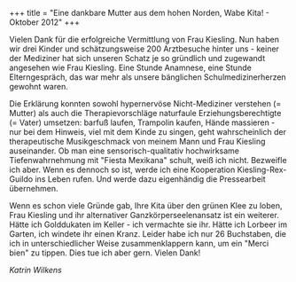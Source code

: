 +++
title = "Eine dankbare Mutter aus dem hohen Norden, Wabe Kita! - Oktober 2012"
+++

Vielen Dank für die erfolgreiche Vermittlung von Frau Kiesling. Nun haben wir drei Kinder und schätzungsweise 200 Arztbesuche hinter uns - keiner der Mediziner hat sich unseren Schatz je so gründlich und zugewandt angesehen wie Frau Kiesling. Eine Stunde Anamnese, eine Stunde Elterngespräch, das war mehr als unsere bänglichen Schulmedizinerherzen gewohnt waren.

Die Erklärung konnten sowohl hypernervöse Nicht-Mediziner verstehen (= Mutter) als auch die Therapievorschläge naturfaule Erziehungsberechtigte (= Vater) umsetzen: barfuß laufen, Trampolin kaufen, Hände massieren - nur bei dem Hinweis, viel mit dem Kinde zu singen, geht wahrscheinlich der therapeutische Musikgeschmack von meinem Mann und Frau Kiesling auseinander. Ob man eine sensorisch-qualitativ hochwirksame Tiefenwahrnehmung mit "Fiesta Mexikana" schult, weiß ich nicht. Bezweifle ich aber. Wenn es dennoch so ist, werde ich eine Kooperation Kiesling-Rex-Guildo ins Leben rufen. Und werde dazu eigenhändig die Pressearbeit übernehmen.

Wenn es schon viele Gründe gab, Ihre Kita über den grünen Klee zu loben, Frau Kiesling und ihr alternativer Ganzkörperseelenansatz ist ein weiterer. Hätte ich Golddukaten im Keller - ich vermachte sie ihr. Hätte ich Lorbeer im Garten, ich windete ihr einen Kranz. Leider habe ich nur 26 Buchstaben, die ich in unterschiedlicher Weise zusammenklappern kann, um ein "Merci bien" zu tippen. Dies tue ich aber gern. Vielen Dank!

*Katrin Wilkens*
